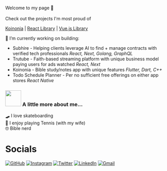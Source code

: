 Welcome to my page 👋 
<br><br>
Check out the projects I'm most proud of

[Koinonia](https://github.com/Haeven/Koinonia) | 
[React Library](https://github.com/Haeven/rares-ui-library) | 
[Vue.js Library](https://github.com/Haeven/vuetiful-js)

🔭 I’m currently working on building:
- Subhire - Helping clients leverage AI to find + manage contracts with verified tech professionals *React, Next, Golang, GraphQL*
- Trutube - Faith-based streaming platform with unique business model paying users for ads watched *React, Next*
- Koinonia - Bible study/notes app with unique features *Flutter, Dart, C++*
- Todo Schedule Planner - Per no sufficient free offerings on either app stores *React Native*
  
### <img src="https://media.giphy.com/media/VgCDAzcKvsR6OM0uWg/giphy.gif" width="50"> A little more about me...  
🛹 I love skateboarding<br>
🎾 I enjoy playing Tennis (with my wife)<br>
🤓 Bible nerd<br>
<!--
**Haeven/Haeven** is a ✨ _special_ ✨ repository because its `README.md` (this file) appears on your GitHub profile.

Here are some ideas to get you started:

- 🔭 I’m currently working on ...
- 🌱 I’m currently learning ...
- 👯 I’m looking to collaborate on ...
- 🤔 I’m looking for help with ...
- 💬 Ask me about ...
- 📫 How to reach me: ...
- 😄 Pronouns: ...
- ⚡ Fun fact: ...
-->

# Socials

[![GitHub](https://img.shields.io/badge/%20portfolio-%23121011.svg?style=for-the-badge&logoColor=white)](https://haeven.dev)
[![Instagram](https://img.shields.io/badge/%20Instagram-C13584.svg?labelColor=C13584&style=for-the-badge&logo=Instagram&logoColor=white)](https://instagram.com/haeven.kd)
[![Twitter](https://img.shields.io/badge/%20Twitter-%231DA1F2.svg?style=for-the-badge&logo=Twitter&logoColor=white)](https://twitter.com/hvndevs)
[![LinkedIn](https://img.shields.io/badge/%20linkedin-%230077B5.svg?style=for-the-badge&logo=linkedin&logoColor=white)](https://linkedin.com/in/Haeven)
[![Gmail](https://img.shields.io/badge/%20Gmail-D14836?style=for-the-badge&logo=gmail&logoColor=white)](mailto:haevendevs@gmail.com)

